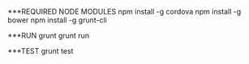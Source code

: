 ﻿***REQUIRED NODE MODULES
npm install -g cordova
npm install -g bower
npm install -g grunt-cli

***RUN
grunt
grunt run

***TEST
grunt test
